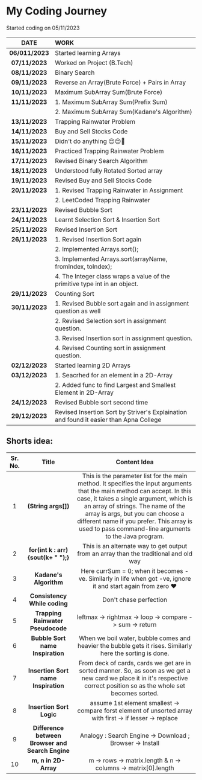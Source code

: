 # My Coding Journey

Started coding on 05/11/2023

|    **DATE**     | **WORK**                                                                               |
| :-------------: | :------------------------------------------------------------------------------------- |
| **06/011/2023** | Started learning Arrays                                                                |
| **07/11/2023**  | Worked on Project (B.Tech)                                                             |
| **08/11/2023**  | Binary Search                                                                          |
| **09/11/2023**  | Reverse an Array(Brute Force) + Pairs in Array                                         |
| **10/11/2023**  | Maximum SubArray Sum(Brute Force)                                                      |
| **11/11/2023**  | 1. Maximum SubArray Sum(Prefix Sum)                                                    |
|                 | 2. Maximum SubArray Sum(Kadane's Algorithm)                                            |
| **13/11/2023**  | Trapping Rainwater Problem                                                             |
| **14/11/2023**  | Buy and Sell Stocks Code                                                               |
| **15/11/2023**  | Didn't do anything 😔😔🤧                                                              |
| **16/11/2023**  | Practiced Trapping Rainwater Problem                                                   |
| **17/11/2023**  | Revised Binary Search Algorithm                                                        |
| **18/11/2023**  | Understood fully Rotated Sorted array                                                  |
| **19/11/2023**  | Revised Buy and Sell Stocks Code                                                       |
| **20/11/2023**  | 1. Revised Trapping Rainwater in Assignment                                            |
|                 | 2. LeetCoded Trapping Rainwater                                                        |
| **23/11/2023**  | Revised Bubble Sort                                                                    |
| **24/11/2023**  | Learnt Selection Sort & Insertion Sort                                                 |
| **25/11/2023**  | Revised Insertion Sort                                                                 |
| **26/11/2023**  | 1. Revised Insertion Sort again                                                        |
|                 | 2. Implemented Arrays.sort();                                                          |
|                 | 3. Implemented Arrays.sort(arrayName, fromIndex, toIndex);                             |
|                 | 4. The Integer class wraps a value of the primitive type int in an object.             |
| **29/11/2023**  | Counting Sort                                                                          |
| **30/11/2023**  | 1. Revised Bubble sort again and in assignment question as well                        |
|                 | 2. Revised Selection sort in assignment question.                                      |
|                 | 3. Revised Insertion sort in assignment question.                                      |
|                 | 4. Revised Counting sort in assignment question.                                       |
| **02/12/2023**  | Started learning 2D Arrays                                                             |
| **03/12/2023**  | 1. Seacrhed for an element in a 2D-Array                                               |
|                 | 2. Added func to find Largest and Smallest Element in 2D-Array                         |
| **24/12/2023**  | Revised Bubble sort second time                                                        |
| **29/12/2023**  | Revised Insertion Sort by Striver's Explaination and found it easier than Apna College |

## Shorts idea:

| Sr. No. |                      Title                       |                                                                                                                                                                    Content Idea                                                                                                                                                                    |
| :-----: | :----------------------------------------------: | :------------------------------------------------------------------------------------------------------------------------------------------------------------------------------------------------------------------------------------------------------------------------------------------------------------------------------------------------: |
|    1    |               **(String args[])**                | This is the parameter list for the main method. It specifies the input arguments that the main method can accept. In this case, it takes a single argument, which is an array of strings. The name of the array is args, but you can choose a different name if you prefer. This array is used to pass command-line arguments to the Java program. |
|    2    |       **for(int k : arr){sout(k+ " ");}**        |                                                                                                                               This is an alternate way to get output from an array than the traditional and old way                                                                                                                                |
|    3    |              **Kadane's Algorithm**              |                                                                                                                   Here currSum = 0; when it becomes -ve. Similarly in life when got -ve, ignore it and start again from zero ❤️                                                                                                                    |
|    4    |           **Consistency While coding**           |                                                                                                                                                               Don't chase perfection                                                                                                                                                               |
|    5    |        **Trapping Rainwater Pseudocode**         |                                                                                                                                              leftmax -> rightmax -> loop -> compare -> sum -> return                                                                                                                                               |
|    6    |         **Bubble Sort name Inspiration**         |                                                                                                                     When we boil water, bubble comes and heavier the bubble gets it rises. Similarly here the sorting is done.                                                                                                                     |
|    7    |       **Insertion Sort name Inspiration**        |                                                                                    From deck of cards, cards we get are in sorted manner. So, as soon as we get a new card we place it in it's respective correct position so as the whole set becomes sorted.                                                                                     |
|    8    |             **Insertion Sort Logic**             |                                                                                                                     assume 1st element smallest -> compare forst element of unsorted array with first -> if lesser -> replace                                                                                                                      |
|    9    | **Difference between Browser and Search Engine** |                                                                                                                                              Analogy : Search Engine -> Download ; Browser -> Install                                                                                                                                              |
|   10    |               **m, n in 2D-Array**               |                                                                                                                                           m -> rows -> matrix.length & n -> columns -> matrix[0].length                                                                                                                                            |
